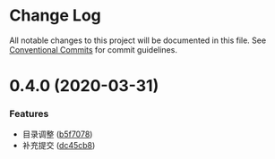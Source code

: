 # Change Log

All notable changes to this project will be documented in this file.
See [Conventional Commits](https://conventionalcommits.org) for commit guidelines.

# 0.4.0 (2020-03-31)

### Features

- 目录调整 ([b5f7078](https://github.com/pansyjs/utils/commit/b5f707863a4865b6bbd7c8333100088fbcae902e))
- 补充提交 ([dc45cb8](https://github.com/pansyjs/utils/commit/dc45cb880d47858e1b2a961779e964ec6ca23a50))
